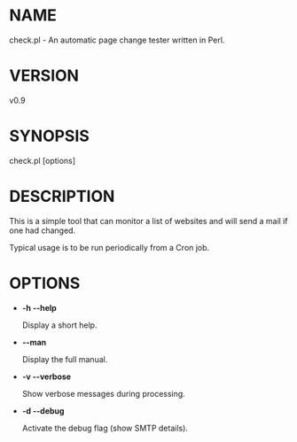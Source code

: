 # NAME

check.pl - An automatic page change tester written in Perl.

# VERSION

v0.9

# SYNOPSIS

check.pl \[options\]

# DESCRIPTION

This is a simple tool that can monitor a list of websites and will send a mail if one had changed.

Typical usage is to be run periodically from a Cron job.

# OPTIONS

- **-h --help**

    Display a short help.

- **--man**

    Display the full manual.

- **-v --verbose**

    Show verbose messages during processing.

- **-d --debug**

    Activate the debug flag (show SMTP details).
